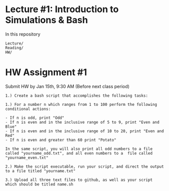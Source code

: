 # Lecture #1: Introduction to Simulations & Bash

In this repository 

```
Lecture/
Reading/
HW/ 
```

# HW Assignment #1 

Submit HW by Jan 15th, 9:30 AM (Before next class period)

```
1.) Create a bash script that accomplishes the following tasks: 

1.) For a number n which ranges from 1 to 100 perform the following conditional actions:

- If n is odd, print "Odd"
- If n is even and in the inclusive range of 5 to 9, print "Even and Blue"
- If n is even and in the inclusive range of 10 to 20, print "Even and Red"
- If n is even and greater than 60 print "Potato"

In the same script, you will also print all odd numbers to a file called "yourname_odd.txt", and all even numbers to a  file called "yourname_even.txt" 

2.) Make the script executable, run your script, and direct the output to a file titled "yourname.txt" 

3.) Upload all three text files to github, as well as your script which should be titled name.sh
``` 
